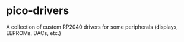 # pico-drivers
A collection of custom RP2040 drivers for some peripherals (displays, EEPROMs, DACs, etc.)
